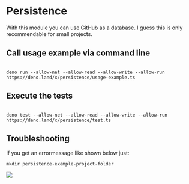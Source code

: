 # Persistence

With this module you can use GitHub as a database. I guess this is only recommendable for small projects.


## Call usage example via command line
```

deno run --allow-net --allow-read --allow-write --allow-run https://deno.land/x/persistence/usage-example.ts

```

## Execute the tests
```

deno test --allow-net --allow-read --allow-write --allow-run https://deno.land/x/persistence/test.ts

``` 

## Troubleshooting
If you get an errormessage like shown below just:
```
mkdir persistence-example-project-folder 
```

![](https://user-images.githubusercontent.com/43786652/88719502-ad504180-d123-11ea-91c9-ad28cd24274f.png)  

